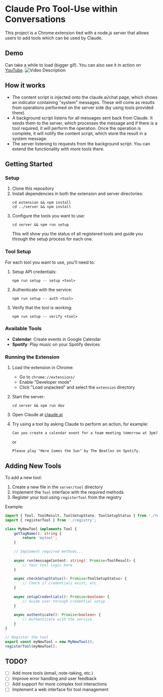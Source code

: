 # Claude Pro Tool-Use within Conversations

This project is a Chrome extension tied with a node.js server that allows users to add tools which can be used by Claude.

## Demo

Can take a while to load (bigger gif). You can also see it in action on [YouTube](https://youtu.be/j8lgsGurY1w).
![Video Description](demo/output.gif)

## How it works

- The content script is injected onto the claude.ai/chat page, which shows an indicator containing "system" messages. These will come as results from operations performed on the server side (by using tools provided there).
- A background script listens for all messages sent back from Claude. It sends them to the server, which processes the message and if there is a tool required, it will perform the operation. Once the operation is complete, it will notify the content script, which store the result in a system message.
- The server listening to requests from the background script. You can extend the functionality with more tools there.

## Getting Started

### Setup

1. Clone this repository
2. Install dependencies in both the extension and server directories:
   ```
   cd extension && npm install
   cd ../server && npm install
   ```
3. Configure the tools you want to use:
   ```
   cd server && npm run setup
   ```
   This will show you the status of all registered tools and guide you through the setup process for each one.

### Tool Setup

For each tool you want to use, you'll need to:

1. Setup API credentials:
   ```
   npm run setup -- setup <tool>
   ```

2. Authenticate with the service:
   ```
   npm run setup -- auth <tool>
   ```

3. Verify that the tool is working:
   ```
   npm run setup -- verify <tool>
   ```

### Available Tools

- **Calendar**: Create events in Google Calendar
- **Spotify**: Play music on your Spotify devices

### Running the Extension

1. Load the extension in Chrome:
    - Go to `chrome://extensions/`
    - Enable "Developer mode"
    - Click "Load unpacked" and select the `extension` directory

2. Start the server:
   ```
   cd server && npm run dev
   ```

3. Open Claude at [claude.ai](https://claude.ai)

4. Try using a tool by asking Claude to perform an action, for example:
   ```
   Can you create a calendar event for a team meeting tomorrow at 3pm?
   ```
   or
   ```
   Please play "Here Comes the Sun" by The Beatles on Spotify.
   ```

## Adding New Tools

To add a new tool:

1. Create a new file in the `server/tool` directory
2. Implement the `Tool` interface with the required methods
3. Register your tool using `registerTool` from the registry

Example:
```typescript
import { Tool, ToolResult, ToolSetupState, ToolSetupStatus } from './tool';
import { registerTool } from './registry';

class MyNewTool implements Tool {
    getTagName(): string {
        return 'mytool';
    }
    
    // Implement required methods...
    
    async run(messageContent: string): Promise<ToolResult> {
        // Your tool logic here
    }
    
    async checkSetupStatus(): Promise<ToolSetupStatus> {
        // Check if credentials exist, etc.
    }
    
    async setupCredentials(): Promise<boolean> {
        // Guide user through credential setup
    }
    
    async authenticate(): Promise<boolean> {
        // Authenticate with the service
    }
}

// Register the tool
export const myNewTool = new MyNewTool();
registerTool(myNewTool);
```

## TODO?

- [ ] Add more tools (email, note-taking, etc.)
- [ ] Improve error handling and user feedback
- [ ] Add support for more complex tool interactions
- [ ] Implement a web interface for tool management
